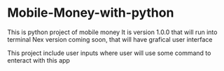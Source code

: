 # Mobile-Money-with-python

This is python project of mobile money
It is version 1.0.0 that will run into terminal
Nex version coming soon, that will have grafical user interface

This project include user inputs where user will use some command to enteract with this app